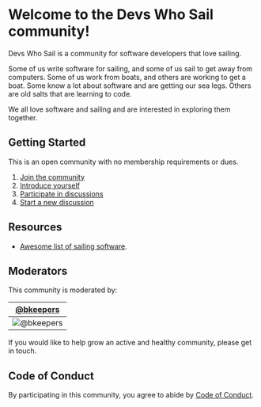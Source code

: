 # Welcome to the Devs Who Sail community!

Devs Who Sail is a community for software developers that love sailing.

Some of us write software for sailing, and some of us sail to get away from computers. Some of us work from boats, and others are working to get a boat. Some know a lot about software and are getting our sea legs. Others are old salts that are learning to code.

We all love software and sailing and are interested in exploring them together.

## Getting Started

This is an open community with no membership requirements or dues.

1. [Join the community](http://probot-invite.herokuapp.com/join/eyJhbGciOiJIUzI1NiIsInR5cCI6IkpXVCJ9.eyJzdWIiOiJkZXZzLXdoby1zYWlsIiwiaXNzIjo1ODc2OTksInJvbGUiOiJtZW1iZXIiLCJ0ZWFtcyI6WyIzMDc0MzIxIl0sImlhdCI6MTU0NzU3Mjc0MH0.rwOZiHfb0TPHV7XAJ6_TQj6NPI8OEDDsxwY-LIYLIRI)
2. [Introduce yourself](https://github.com/devs-who-sail/discussions/issues/1)
3. [Participate in discussions](https://github.com/devs-who-sail/discussions/issues)
3. [Start a new discussion](https://github.com/devs-who-sail/discussions/issues/new)

## Resources

- [Awesome list of sailing software](https://github.com/devs-who-sail/awesome-sailing).

## Moderators

This community is moderated by:

| [@bkeepers](https://github.com/bkeepers) |
|---|
| ![@bkeepers](https://avatars.githubusercontent.com/bkeepers?s=120) |

If you would like to help grow an active and healthy community, please get in touch.

## Code of Conduct

By participating in this community, you agree to abide by [Code of Conduct](/CODE_OF_CONDUCT.md).
